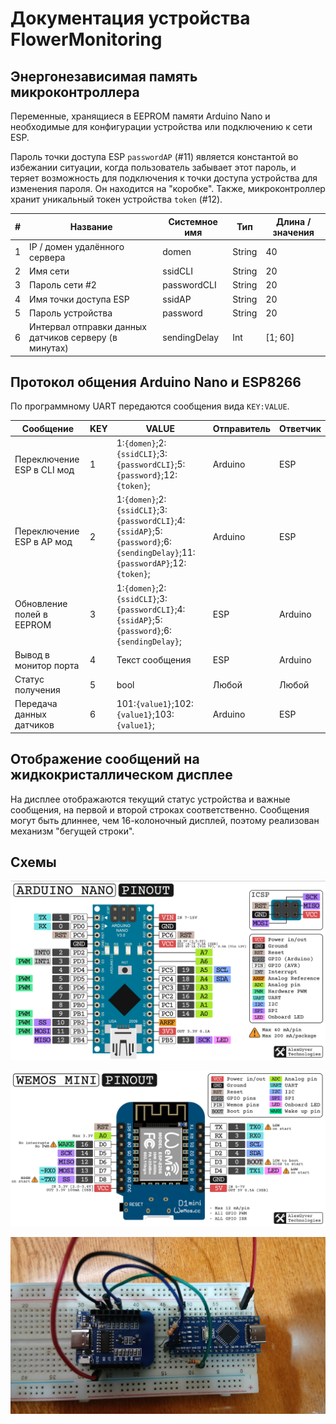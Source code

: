 # Документация устройства FlowerMonitoring 

## Энергонезависимая память микроконтроллера

Переменные, хранящиеся в EEPROM памяти Arduino Nano и необходимые для конфигурации устройства или подключению к сети ESP.

Пароль точки доступа ESP `passwordAP` (#11) является константой во избежании ситуации, когда пользователь забывает этот пароль, и теряет возможность для подключения к точки доступа устройства для изменения пароля. Он находится на "коробке". Также, микроконтроллер хранит уникальный токен устройства `token` (#12).

| # | Название | Системное имя | Тип | Длина / значения |
|---|----------|---------------|-----|-------|
| 1 | IP / домен удалённого сервера | domen | String | 40 |
| 2 | Имя сети | ssidCLI | String | 20 |
| 3 | Пароль сети #2 | passwordCLI | String | 20 |
| 4 | Имя точки доступа ESP | ssidAP | String | 20 |
| 5 | Пароль устройства | password | String | 20 |
| 6 | Интервал отправки данных датчиков серверу (в минутах) | sendingDelay | Int | [1; 60] |

## Протокол общения Arduino Nano и ESP8266

По программному UART передаются сообщения вида `KEY:VALUE`.

| Сообщение | KEY | VALUE | Отправитель | Ответчик |
|-----------|-----|-------|-------------|----------|
| Переключение ESP в CLI мод | 1 | 1:`{domen}`;2:`{ssidCLI}`;3:`{passwordCLI}`;5:`{password}`;12:`{token}`; | Arduino | ESP |
| Переключение ESP в AP мод | 2 | 1:`{domen}`;2:`{ssidCLI}`;3:`{passwordCLI}`;4:`{ssidAP}`;5:`{password}`;6:`{sendingDelay}`;11:`{passwordAP}`;12:`{token}`; | Arduino | ESP |
| Обновление полей в EEPROM | 3 | 1:`{domen}`;2:`{ssidCLI}`;3:`{passwordCLI}`;4:`{ssidAP}`;5:`{password}`;6:`{sendingDelay}`; | ESP | Arduino |
| Вывод в монитор порта | 4 | Текст сообщения | ESP | Arduino |
| Статус получения | 5 | bool | Любой | Любой |
| Передача данных датчиков | 6 | 101:`{value1}`;102:`{value1}`;103:`{value1}`; | Arduino | ESP |

## Отображение сообщений на жидкокристаллическом дисплее

На дисплее отображаются текущий статус устройства и важные сообщения, на первой и второй строках соответственно. Сообщения могут быть длиннее, чем 16-колоночный дисплей, поэтому реализован механизм "бегущей строки".

## Схемы

![Arduino Nano](images/nano.png)

![ESP8266](images/esp.png)

![Scheme](images/scheme.png)